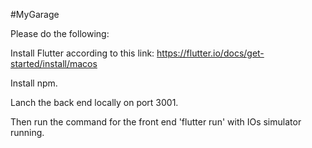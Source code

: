 #MyGarage

Please do the following:

Install Flutter according to this link:
https://flutter.io/docs/get-started/install/macos

Install npm.

Lanch the back end locally on port 3001.

Then run the command for the front end 'flutter run' with IOs simulator running.